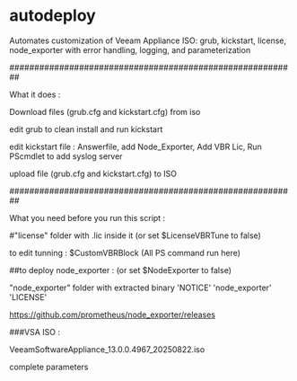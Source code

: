 # autodeploy
Automates customization of Veeam Appliance ISO: grub, kickstart, license, node_exporter with error handling, logging, and parameterization

##########################################################

What it does :

Download files (grub.cfg and kickstart.cfg) from iso

edit grub to clean install and run kickstart

edit kickstart file : Answerfile, add Node_Exporter, Add VBR Lic, Run PScmdlet to add syslog server

upload file (grub.cfg and kickstart.cfg) to ISO

##########################################################

What you need before you run this script : 

#"license" folder with .lic inside it (or set $LicenseVBRTune to false)

to edit tunning : $CustomVBRBlock (All PS command run here)

##to deploy node_exporter : (or set $NodeExporter to false)

"node_exporter" folder with extracted binary 'NOTICE' 'node_exporter' 'LICENSE'

https://github.com/prometheus/node_exporter/releases

###VSA ISO : 

VeeamSoftwareAppliance_13.0.0.4967_20250822.iso

complete parameters
